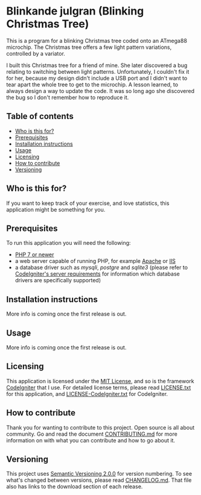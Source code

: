 # Blinkande julgran (Blinking Christmas Tree)
This is a program for a blinking Christmas tree coded onto an ATmega88 microchip. The Christmas tree offers a few light pattern variations, controlled by a variator.

I built this Christmas tree for a friend of mine. She later discovered a bug relating to switching between light patterns. Unfortunately, I couldn't fix it for her, because my design didn't include a USB port and I didn't want to tear apart the whole tree to get to the microchip. A lesson learned, to always design a way to update the code. It was so long ago she discovered the bug so I don't remember how to reproduce it.

## Table of contents
* [Who is this for?](#markdown-header-who-is-this-for)
* [Prerequisites](#markdown-header-prerequisites)
* [Installation instructions](#markdown-header-installation-instructions)
* [Usage](#markdown-header-usage)
* [Licensing](#markdown-header-licensing)
* [How to contribute](#markdown-header-how-to-contribute)
* [Versioning](#markdown-header-versioning)

## Who is this for?
If you want to keep track of your exercise, and love statistics, this application might be something for you.

## Prerequisites
To run this application you will need the following:

* [PHP 7 or newer][6]
* a web server capable of running PHP, for example [Apache][1] or [IIS][4]
* a database driver such as *mysqli*, *postgre* and *sqlite3* (please refer to [CodeIgniter's server requirements][5] for information which database drivers are specifically supported)

## Installation instructions
<!--In this section, any instructions to install or set up this project should be explained. It could be as little as downloading and unzipping a ZIP file. Instructions could also be much more involved, for example:
* editing configuration files
* setting up a database
* compiling source code-->
More info is coming once the first release is out.

## Usage
<!--This section explains how to use this project. If it's a code library, please include some of the major classes and functions and how they work. If it's an application, please include how to start it as well as how to use the major parts of it.-->
More info is coming once the first release is out.

## Licensing
This application is licensed under the [MIT License][2], and so is the framework [CodeIgniter][7] that I use. For detailed license terms, please read [LICENSE.txt][8] for this application, and [LICENSE-CodeIgniter.txt][11] for CodeIgniter.

## How to contribute
Thank you for wanting to contribute to this project. Open source is all about community. Go and read the document [CONTRIBUTING.md][9] for more information on with what you can contribute and how to go about it.

## Versioning
This project uses [Semantic Versioning 2.0.0][3] for version numbering. To see what's changed between versions, please read [CHANGELOG.md][10]. That file also has links to the download section of each release.


[1]: https://httpd.apache.org/
[2]: https://opensource.org/licenses/MIT
[3]: https://semver.org/
[4]: https://www.iis.net/
[5]: https://www.codeigniter.com/user_guide/general/requirements.html
[6]: https://php.net
[7]: https://www.codeigniter.com
[8]: LICENSE.txt
[9]: CONTRIBUTING.md
[10]: CHANGELOG.md
[11]: LICENSE-CodeIgniter.txt
